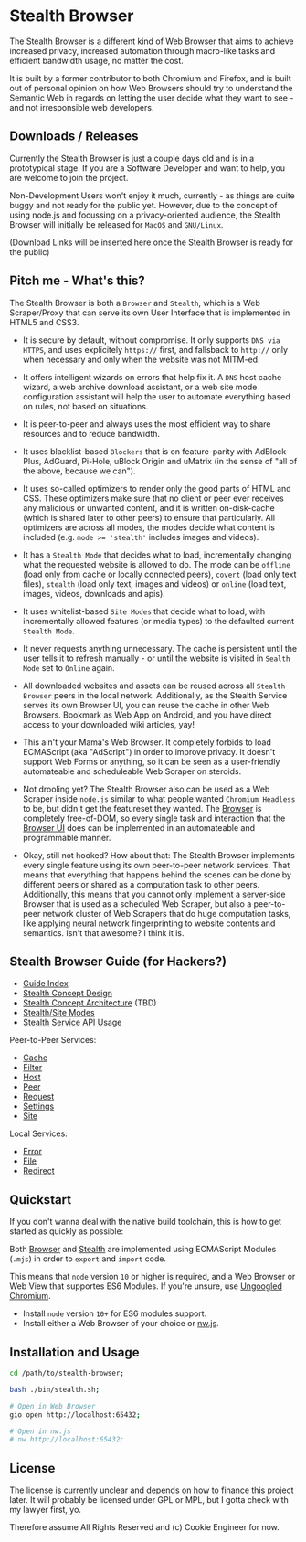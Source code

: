 
# Stealth Browser

The Stealth Browser is a different kind of Web Browser that aims to achieve increased privacy,
increased automation through macro-like tasks and efficient bandwidth usage, no matter the cost.

It is built by a former contributor to both Chromium and Firefox, and is built out of personal
opinion on how Web Browsers should try to understand the Semantic Web in regards on letting the
user decide what they want to see - and not irresponsible web developers.


## Downloads / Releases

Currently the Stealth Browser is just a couple days old and is in a prototypical stage. If you
are a Software Developer and want to help, you are welcome to join the project.

Non-Development Users won't enjoy it much, currently - as things are quite buggy and not ready
for the public yet. However, due to the concept of using node.js and focussing on a privacy-oriented
audience, the Stealth Browser will initially be released for `MacOS` and `GNU/Linux`.

(Download Links will be inserted here once the Stealth Browser is ready for the public)


## Pitch me - What's this?

The Stealth Browser is both a `Browser` and `Stealth`, which is a Web Scraper/Proxy
that can serve its own User Interface that is implemented in HTML5 and CSS3.

- It is secure by default, without compromise. It only supports `DNS via HTTPS`,
  and uses explicitely `https://` first, and fallsback to `http://` only when
  necessary and only when the website was not MITM-ed.

- It offers intelligent wizards on errors that help fix it. A `DNS` host cache
  wizard, a web archive download assistant, or a web site mode configuration
  assistant will help the user to automate everything based on rules, not based
  on situations.

- It is peer-to-peer and always uses the most efficient way to share resources
  and to reduce bandwidth.

- It uses blacklist-based `Blockers` that is on feature-parity with AdBlock Plus,
  AdGuard, Pi-Hole, uBlock Origin and uMatrix (in the sense of "all of the above,
  because we can").

- It uses so-called optimizers to render only the good parts of HTML and CSS. These
  optimizers make sure that no client or peer ever receives any malicious or unwanted
  content, and it is written on-disk-cache (which is shared later to other peers) to
  ensure that particularly. All optimizers are across all modes, the modes decide
  what content is included (e.g. `mode >= 'stealth'` includes images and videos).

- It has a `Stealth Mode` that decides what to load, incrementally changing what the
  requested website is allowed to do. The mode can be `offline` (load only from cache
  or locally connected peers), `covert` (load only text files), `stealth` (load only
  text, images and videos) or `online` (load text, images, videos, downloads and apis).

- It uses whitelist-based `Site Modes` that decide what to load, with incrementally
  allowed features (or media types) to the defaulted current `Stealth Mode`.

- It never requests anything unnecessary. The cache is persistent until the user tells
  it to refresh manually - or until the website is visited in `Sealth Mode` set to
  `Online` again.

- All downloaded websites and assets can be reused across all `Stealth Browser` peers
  in the local network. Additionally, as the Stealth Service serves its own Browser UI,
  you can reuse the cache in other Web Browsers. Bookmark as Web App on Android, and
  you have direct access to your downloaded wiki articles, yay!

- This ain't your Mama's Web Browser. It completely forbids to load ECMAScript (aka "AdScript")
  in order to improve privacy. It doesn't support Web Forms or anything, so it can be
  seen as a user-friendly automateable and scheduleable Web Scraper on steroids.

- Not drooling yet? The Stealth Browser also can be used as a Web Scraper inside `node.js`
  similar to what people wanted `Chromium Headless` to be, but didn't get the featureset
  they wanted. The [Browser](./browser/source) is completely free-of-DOM, so every single
  task and interaction that the [Browser UI](./browser/design) does can be implemented in
  an automateable and programmable manner.

- Okay, still not hooked? How about that: The Stealth Browser implements every single
  feature using its own peer-to-peer network services. That means that everything that
  happens behind the scenes can be done by different peers or shared as a computation
  task to other peers. Additionally, this means that you cannot only implement a server-side
  Browser that is used as a scheduled Web Scraper, but also a peer-to-peer network cluster
  of Web Scrapers that do huge computation tasks, like applying neural network fingerprinting
  to website contents and semantics. Isn't that awesome? I think it is.


## Stealth Browser Guide (for Hackers?)

- [Guide Index](./guide/README.md)
- [Stealth Concept Design](./guides/concept/Design.md)
- [Stealth Concept Architecture](./guides/concept/Design.md) (TBD)
- [Stealth/Site Modes](./guides/concept/Modes.md)
- [Stealth Service API Usage](./guides/services/Usage.md)

Peer-to-Peer Services:

- [Cache](./services/peer-to-peer/Cache.md)
- [Filter](./services/peer-to-peer/Filter.md)
- [Host](./services/peer-to-peer/Host.md)
- [Peer](./services/peer-to-peer/Peer.md)
- [Request](./services/peer-to-peer/Request.md)
- [Settings](./services/peer-to-peer/Settings.md)
- [Site](./services/peer-to-peer/Site.md)

Local Services:

- [Error](./services/local/Error.md)
- [File](./services/local/File.md)
- [Redirect](./services/local/Redirect.md)


## Quickstart

If you don't wanna deal with the native build toolchain, this
is how to get started as quickly as possible:


Both [Browser](/browser/source) and [Stealth](/stealth/source)
are implemented using ECMAScript Modules (`.mjs`) in order to
`export` and `import` code.

This means that `node` version `10` or higher is required, and
a Web Browser or Web View that supportes ES6 Modules. If you're
unsure, use [Ungoogled Chromium](https://github.com/Eloston/ungoogled-chromium).

- Install `node` version `10+` for ES6 modules support.
- Install either a Web Browser of your choice or [nw.js](https://nwjs.io/downloads).


## Installation and Usage

```bash
cd /path/to/stealth-browser;

bash ./bin/stealth.sh;

# Open in Web Browser
gio open http://localhost:65432;

# Open in nw.js
# nw http://localhost:65432;
```


## License

The license is currently unclear and depends on how to finance this project later.
It will probably be licensed under GPL or MPL, but I gotta check with my lawyer
first, yo.

Therefore assume All Rights Reserved and (c) Cookie Engineer for now.

